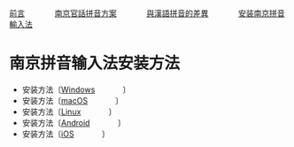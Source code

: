 <tr>
<td><a style="margin-right: 50px;" href="https://uliloewi.github.io/LangJinPinIn/CiwnIwn">前言</a></td>
<td ><a style="margin-right: 50px;" href="https://uliloewi.github.io/LangJinPinIn/PinInFangAng">南京官話拼音方案</a></td>
<td ><a style="margin-right: 50px;" href="https://uliloewi.github.io/LangJinPinIn/LinIwnChaI">與漢語拼音的差異</a></td>
<td ><a style="margin-right: 50px;" href="https://uliloewi.github.io/LangJinPinIn/angzhuangfa">安装南京拼音輸入法</a></td>
</tr>

# 南京拼音输入法安装方法

- 安装方法〔<a style="margin-right: 50px;" href="https://uliloewi.github.io/LangJinPinIn/angzhuang/weasel">Windows</a>〕
- 安装方法〔<a style="margin-right: 50px;" href="https://uliloewi.github.io/LangJinPinIn/angzhuang/squirrel">macOS</a>〕
- 安装方法〔<a style="margin-right: 50px;" href="https://uliloewi.github.io/LangJinPinIn/angzhuang/ibus">Linux</a>〕
- 安装方法〔<a style="margin-right: 50px;" href="https://uliloewi.github.io/LangJinPinIn/angzhuang/trime">Android</a>〕
- 安装方法〔<a style="margin-right: 50px;" href="https://uliloewi.github.io/LangJinPinIn/angzhuang/irime">iOS</a>〕
